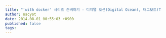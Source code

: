 ```yaml
---
title: "'with docker' 시리즈 준비하기 - 디지털 오션(Digital Ocean), 터그보트(Tugboat)"
author: nacyot
date: 2014-08-01 00:55:03 +0900
published: false
tags: 
---
```

